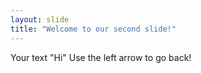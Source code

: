 ```yaml
---
layout: slide
title: "Welcome to our second slide!"
---
```

Your text "Hi"
Use the left arrow to go back!
